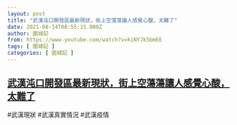 ```yaml
---
layout: post
title: "武漢沌口開發區最新現狀，街上空蕩蕩讓人感覺心酸，太難了"
date: 2021-08-14T08:55:15.000Z
author: 圍城記
from: https://www.youtube.com/watch?v=kiNYJk5bmEE
tags: [ 圍城記 ]
categories: [ 圍城記 ]
---
```

<!--1628931315000-->
[武漢沌口開發區最新現狀，街上空蕩蕩讓人感覺心酸，太難了](https://www.youtube.com/watch?v=kiNYJk5bmEE)
------

<div>
#武漢現狀 #武漢真實情況 #武漢疫情
</div>
